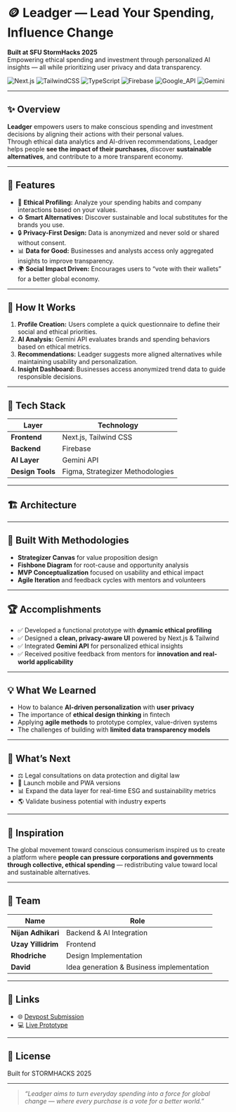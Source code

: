 # 🪙 Leadger — Lead Your Spending, Influence Change

**Built at SFU StormHacks 2025**  
Empowering ethical spending and investment through personalized AI insights — all while prioritizing user privacy and data transparency.

![Next.js](https://img.shields.io/badge/Next.js-000000?style=for-the-badge&logo=nextdotjs&logoColor=white)
![TailwindCSS](https://img.shields.io/badge/Tailwind_CSS-06B6D4?style=for-the-badge&logo=tailwindcss&logoColor=white)
![TypeScript](https://img.shields.io/badge/TypeScript-3178C6?style=for-the-badge&logo=typescript&logoColor=white)
![Firebase](https://img.shields.io/badge/Firebase-FFCA28?style=for-the-badge&logo=firebase&logoColor=black)
![Google_API](https://img.shields.io/badge/Google_API-34A853?style=for-the-badge&logo=google&logoColor=white)
![Gemini](https://img.shields.io/badge/Gemini_AI-4285F4?style=for-the-badge&logo=google&logoColor=white)


---

## ✨ Overview

**Leadger** empowers users to make conscious spending and investment decisions by aligning their actions with their personal values.  
Through ethical data analytics and AI-driven recommendations, Leadger helps people **see the impact of their purchases**, discover **sustainable alternatives**, and contribute to a more transparent economy.

---

## 🚀 Features

- 🧭 **Ethical Profiling:** Analyze your spending habits and company interactions based on your values.  
- ♻️ **Smart Alternatives:** Discover sustainable and local substitutes for the brands you use.  
- 🔒 **Privacy-First Design:** Data is anonymized and never sold or shared without consent.  
- 📊 **Data for Good:** Businesses and analysts access only aggregated insights to improve transparency.  
- 🌍 **Social Impact Driven:** Encourages users to “vote with their wallets” for a better global economy.  

---

## 🧠 How It Works

1. **Profile Creation:** Users complete a quick questionnaire to define their social and ethical priorities.  
2. **AI Analysis:** Gemini API evaluates brands and spending behaviors based on ethical metrics.  
3. **Recommendations:** Leadger suggests more aligned alternatives while maintaining usability and personalization.  
4. **Insight Dashboard:** Businesses access anonymized trend data to guide responsible decisions.  

---

## 🧩 Tech Stack

| Layer | Technology |
|-------|-------------|
| **Frontend** | Next.js, Tailwind CSS |
| **Backend** | Firebase |
| **AI Layer** | Gemini API |
| **Design Tools** | Figma, Strategizer Methodologies |

---

## 🏗️ Architecture

---

## 🧠 Built With Methodologies

- **Strategizer Canvas** for value proposition design  
- **Fishbone Diagram** for root-cause and opportunity analysis  
- **MVP Conceptualization** focused on usability and ethical impact  
- **Agile Iteration** and feedback cycles with mentors and volunteers  

---

## 🏆 Accomplishments

- ✅ Developed a functional prototype with **dynamic ethical profiling**  
- ✅ Designed a **clean, privacy-aware UI** powered by Next.js & Tailwind  
- ✅ Integrated **Gemini API** for personalized ethical insights  
- ✅ Received positive feedback from mentors for **innovation and real-world applicability**  

---

## 💡 What We Learned

- How to balance **AI-driven personalization** with **user privacy**  
- The importance of **ethical design thinking** in fintech  
- Applying **agile methods** to prototype complex, value-driven systems  
- The challenges of building with **limited data transparency models**

---

## 🔮 What’s Next

- ⚖️ Legal consultations on data protection and digital law  
- 📱 Launch mobile and PWA versions  
- 📊 Expand the data layer for real-time ESG and sustainability metrics  
- 🌎 Validate business potential with industry experts  

---

## 🌱 Inspiration

The global movement toward conscious consumerism inspired us to create a platform where **people can pressure corporations and governments through collective, ethical spending** — redistributing value toward local and sustainable alternatives.

---

## 👥 Team

| Name | Role |
|------|------|
| **Nijan Adhikari** | Backend & AI Integration |
| **Uzay Yillidrim** | Frontend |
| **Rhodriche** | Design Implementation |
| **David** | Idea generation & Business implementation |

---

## 🔗 Links

- 🌐 [Devpost Submission](https://devpost.com/software/leadger-lead-your-spending-influence-change)  
- 💻 [Live Prototype](https://leadger.tech)  

---

## 📄 License

Built for STORMHACKS 2025

---

> _“Leadger aims to turn everyday spending into a force for global change — where every purchase is a vote for a better world.”_

